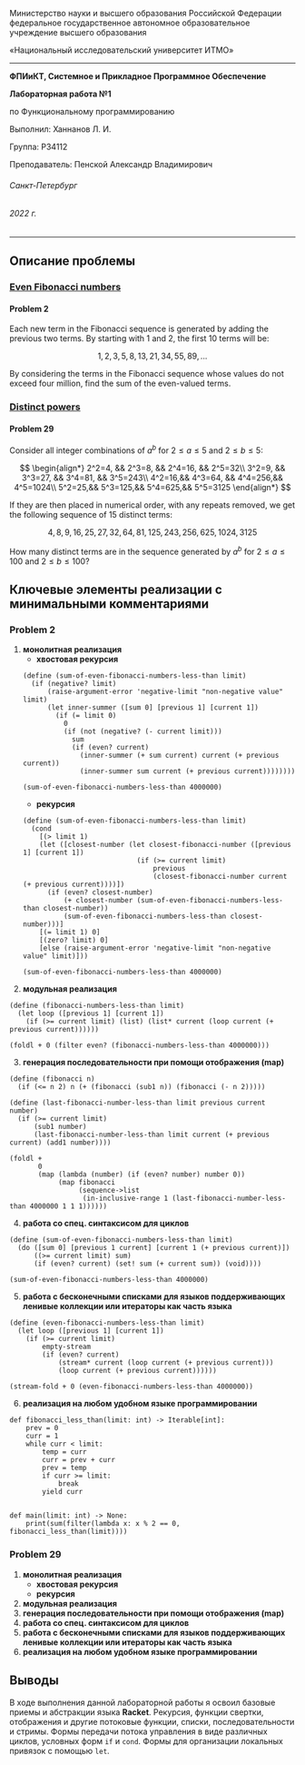 Министерство науки и высшего образования Российской Федерации федеральное государственное автономное образовательное учреждение высшего образования

«Национальный исследовательский университет ИТМО»

---
__ФПИиКТ, Системное и Прикладное Программное Обеспечение__

__Лабораторная работа №1__

по Функциональному программированию

Выполнил: Ханнанов Л. И.

Группа: P34112

Преподаватель: Пенской Александр Владимирович

###### Санкт-Петербург
###### 2022 г.

---

## Описание проблемы
### [Even Fibonacci numbers](https://projecteuler.net/problem=2)

#### Problem 2

Each new term in the Fibonacci sequence is generated by adding the previous two terms. By starting with 1 and 2, the first 10 terms will be:

$$
  1, 2, 3, 5, 8, 13, 21, 34, 55, 89, ...
$$

By considering the terms in the Fibonacci sequence whose values do not exceed four million, find the sum of the even-valued terms.

### [Distinct powers](https://projecteuler.net/problem=29)

#### Problem 29

Consider all integer combinations of $a^b$ for $2 \leq a \leq 5$ and $2 \leq b \leq 5$:

$$
  \begin{align*}
    2^2=4, && 2^3=8,  && 2^4=16, && 2^5=32\\
    3^2=9, && 3^3=27, && 3^4=81, && 3^5=243\\
    4^2=16,&& 4^3=64, && 4^4=256,&& 4^5=1024\\
    5^2=25,&& 5^3=125,&& 5^4=625,&& 5^5=3125
  \end{align*}
$$

If they are then placed in numerical order, with any repeats removed, we get the following sequence of 15 distinct terms:

$$
  4, 8, 9, 16, 25, 27, 32, 64, 81, 125, 243, 256, 625, 1024, 3125
$$

How many distinct terms are in the sequence generated by $a^b$ for $2 \leq a \leq 100$ and $2 \leq b \leq 100$?

## Ключевые элементы реализации с минимальными комментариями

### Problem 2

1. __монолитная реализация__
    + __хвостовая рекурсия__
    ```
    (define (sum-of-even-fibonacci-numbers-less-than limit)
      (if (negative? limit)
          (raise-argument-error 'negative-limit "non-negative value" limit)
          (let inner-summer ([sum 0] [previous 1] [current 1])
            (if (= limit 0)
              0
              (if (not (negative? (- current limit)))
                sum
                (if (even? current)
                  (inner-summer (+ sum current) current (+ previous current))
                  (inner-summer sum current (+ previous current))))))))

    (sum-of-even-fibonacci-numbers-less-than 4000000)
    ```
    + __рекурсия__
    ```
    (define (sum-of-even-fibonacci-numbers-less-than limit)
      (cond
        [(> limit 1)
        (let ([closest-number (let closest-fibonacci-number ([previous 1] [current 1])
                                (if (>= current limit)
                                    previous
                                    (closest-fibonacci-number current (+ previous current))))])
          (if (even? closest-number)
              (+ closest-number (sum-of-even-fibonacci-numbers-less-than closest-number))
              (sum-of-even-fibonacci-numbers-less-than closest-number)))]
        [(= limit 1) 0]
        [(zero? limit) 0]
        [else (raise-argument-error 'negative-limit "non-negative value" limit)]))

    (sum-of-even-fibonacci-numbers-less-than 4000000)
    ```
2. __модульная реализация__
```
(define (fibonacci-numbers-less-than limit)
  (let loop ([previous 1] [current 1])
    (if (>= current limit) (list) (list* current (loop current (+ previous current))))))

(foldl + 0 (filter even? (fibonacci-numbers-less-than 4000000)))
```
3. __генерация последовательности при помощи отображения (map)__
```
(define (fibonacci n)
  (if (<= n 2) n (+ (fibonacci (sub1 n)) (fibonacci (- n 2)))))

(define (last-fibonacci-number-less-than limit previous current number)
  (if (>= current limit)
      (sub1 number)
      (last-fibonacci-number-less-than limit current (+ previous current) (add1 number))))

(foldl +
       0
       (map (lambda (number) (if (even? number) number 0))
            (map fibonacci
                 (sequence->list
                  (in-inclusive-range 1 (last-fibonacci-number-less-than 4000000 1 1 1))))))
```
4. __работа со спец. синтаксисом для циклов__
```
(define (sum-of-even-fibonacci-numbers-less-than limit)
  (do ([sum 0] [previous 1 current] [current 1 (+ previous current)])
      ((>= current limit) sum)
      (if (even? current) (set! sum (+ current sum)) (void))))

(sum-of-even-fibonacci-numbers-less-than 4000000)
```
5. __работа с бесконечными списками для языков поддерживающих ленивые коллекции или итераторы как часть языка__
```
(define (even-fibonacci-numbers-less-than limit)
  (let loop ([previous 1] [current 1])
    (if (>= current limit)
        empty-stream
        (if (even? current)
            (stream* current (loop current (+ previous current)))
            (loop current (+ previous current))))))

(stream-fold + 0 (even-fibonacci-numbers-less-than 4000000))
```
6. __реализация на любом удобном языке программировании__
```
def fibonacci_less_than(limit: int) -> Iterable[int]:
    prev = 0
    curr = 1
    while curr < limit:
        temp = curr
        curr = prev + curr
        prev = temp
        if curr >= limit:
            break
        yield curr


def main(limit: int) -> None:
    print(sum(filter(lambda x: x % 2 == 0, fibonacci_less_than(limit))))
```

### Problem 29

1. __монолитная реализация__
    + __хвостовая рекурсия__
    + __рекурсия__
2. __модульная реализация__
3. __генерация последовательности при помощи отображения (map)__
4. __работа со спец. синтаксисом для циклов__
5. __работа с бесконечными списками для языков поддерживающих ленивые коллекции или итераторы как часть языка__
6. __реализация на любом удобном языке программировании__

## Выводы

В ходе выполнения данной лабораторной работы я освоил базовые приемы и абстракции языка __Racket__. Рекурсия, функции свертки, отображения и другие потоковые функции, списки, последовательности и стримы. Формы передачи потока управления в виде различных циклов, условных форм `if` и `cond`. Формы для организации локальных привязок с помощью `let`.
